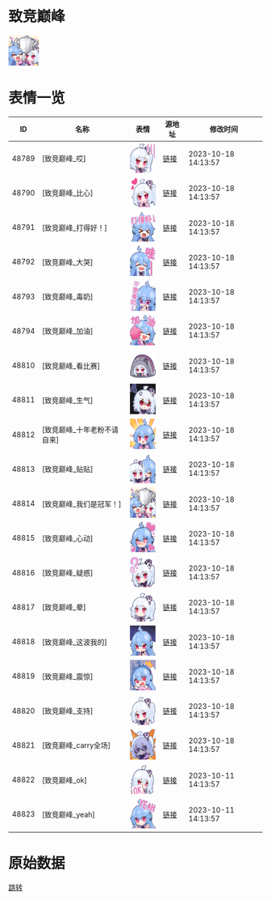 # 致竞巅峰

<img src="./cover.png" height="60" alt="cover" />

# 表情一览

|ID|名称|表情|源地址|修改时间|
|----|----|----|----|----|
|48789|[致竞巅峰_哎]|<img src="./pic/048789_%5B致竞巅峰_哎%5D.png" height="60" alt="哎"/>|[链接](https://i0.hdslb.com/bfs/emote/c1f57e617a6609293a03e1ce7a3f86f242b6481c.png)|2023-10-18 14:13:57|
|48790|[致竞巅峰_比心]|<img src="./pic/048790_%5B致竞巅峰_比心%5D.png" height="60" alt="比心"/>|[链接](https://i0.hdslb.com/bfs/emote/b6b36b289074c9808428750abd010e294e6f0d8b.png)|2023-10-18 14:13:57|
|48791|[致竞巅峰_打得好！]|<img src="./pic/048791_%5B致竞巅峰_打得好！%5D.png" height="60" alt="打得好！"/>|[链接](https://i0.hdslb.com/bfs/emote/c36b98c904c5d0af0dad9580b38bd477f5260316.png)|2023-10-18 14:13:57|
|48792|[致竞巅峰_大哭]|<img src="./pic/048792_%5B致竞巅峰_大哭%5D.png" height="60" alt="大哭"/>|[链接](https://i0.hdslb.com/bfs/emote/7ac29e59c83fc362db059b08028b9cd13f519c9f.png)|2023-10-18 14:13:57|
|48793|[致竞巅峰_毒奶]|<img src="./pic/048793_%5B致竞巅峰_毒奶%5D.png" height="60" alt="毒奶"/>|[链接](https://i0.hdslb.com/bfs/emote/d944d4ef02b81017ebd78ef035ffa527e9f31ba6.png)|2023-10-18 14:13:57|
|48794|[致竞巅峰_加油]|<img src="./pic/048794_%5B致竞巅峰_加油%5D.png" height="60" alt="加油"/>|[链接](https://i0.hdslb.com/bfs/emote/83b15e2018a20438377cf74f86af5f1a2592214c.png)|2023-10-18 14:13:57|
|48810|[致竞巅峰_看比赛]|<img src="./pic/048810_%5B致竞巅峰_看比赛%5D.png" height="60" alt="看比赛"/>|[链接](https://i0.hdslb.com/bfs/emote/485a33b60d0d3b1f510035debee0e62f3d052388.png)|2023-10-18 14:13:57|
|48811|[致竞巅峰_生气]|<img src="./pic/048811_%5B致竞巅峰_生气%5D.png" height="60" alt="生气"/>|[链接](https://i0.hdslb.com/bfs/emote/9d20209b8c820fa68b577eaf395a3768d97a0fc5.png)|2023-10-18 14:13:57|
|48812|[致竞巅峰_十年老粉不请自来]|<img src="./pic/048812_%5B致竞巅峰_十年老粉不请自来%5D.png" height="60" alt="十年老粉不请自来"/>|[链接](https://i0.hdslb.com/bfs/emote/61bcd163f6e5aac17240baefd794afcacb08208e.png)|2023-10-18 14:13:57|
|48813|[致竞巅峰_贴贴]|<img src="./pic/048813_%5B致竞巅峰_贴贴%5D.png" height="60" alt="贴贴"/>|[链接](https://i0.hdslb.com/bfs/emote/22e5c013ab0f52706a4d9968ca751d6ef2c8e260.png)|2023-10-18 14:13:57|
|48814|[致竞巅峰_我们是冠军！]|<img src="./pic/048814_%5B致竞巅峰_我们是冠军！%5D.png" height="60" alt="我们是冠军！"/>|[链接](https://i0.hdslb.com/bfs/emote/522cfc2796325056132c28a1bcf95764f67833ab.png)|2023-10-18 14:13:57|
|48815|[致竞巅峰_心动]|<img src="./pic/048815_%5B致竞巅峰_心动%5D.png" height="60" alt="心动"/>|[链接](https://i0.hdslb.com/bfs/emote/8e24412baee01214e41820b0299ffe21564f88c2.png)|2023-10-18 14:13:57|
|48816|[致竞巅峰_疑惑]|<img src="./pic/048816_%5B致竞巅峰_疑惑%5D.png" height="60" alt="疑惑"/>|[链接](https://i0.hdslb.com/bfs/emote/e1fc04546795c3cfe5a47b785c81584ceabd2536.png)|2023-10-18 14:13:57|
|48817|[致竞巅峰_晕]|<img src="./pic/048817_%5B致竞巅峰_晕%5D.png" height="60" alt="晕"/>|[链接](https://i0.hdslb.com/bfs/emote/1d4f5d14a1f1b1efcf30fccabd28add1d98f51ef.png)|2023-10-18 14:13:57|
|48818|[致竞巅峰_这波我的]|<img src="./pic/048818_%5B致竞巅峰_这波我的%5D.png" height="60" alt="这波我的"/>|[链接](https://i0.hdslb.com/bfs/emote/11fb5396c8e901f9d37f5562fd25a4c35571b1d0.png)|2023-10-18 14:13:57|
|48819|[致竞巅峰_震惊]|<img src="./pic/048819_%5B致竞巅峰_震惊%5D.png" height="60" alt="震惊"/>|[链接](https://i0.hdslb.com/bfs/emote/cdd3aa8d8a185cc6f9e566722e9a5c633d1da55b.png)|2023-10-18 14:13:57|
|48820|[致竞巅峰_支持]|<img src="./pic/048820_%5B致竞巅峰_支持%5D.png" height="60" alt="支持"/>|[链接](https://i0.hdslb.com/bfs/emote/ca9ebd0ecb00715a1c988de6622367cf4a44932f.png)|2023-10-18 14:13:57|
|48821|[致竞巅峰_carry全场]|<img src="./pic/048821_%5B致竞巅峰_carry全场%5D.png" height="60" alt="carry全场"/>|[链接](https://i0.hdslb.com/bfs/emote/be4a6ddafd296434b7b41c0fd2756928cd33c5cc.png)|2023-10-18 14:13:57|
|48822|[致竞巅峰_ok]|<img src="./pic/048822_%5B致竞巅峰_ok%5D.png" height="60" alt="ok"/>|[链接](https://i0.hdslb.com/bfs/emote/0766854abf5f848729132d56e9f28a6b18d69d90.png)|2023-10-11 14:13:57|
|48823|[致竞巅峰_yeah]|<img src="./pic/048823_%5B致竞巅峰_yeah%5D.png" height="60" alt="yeah"/>|[链接](https://i0.hdslb.com/bfs/emote/46ec58ee6fed7c081fb23823c9c5cdbbba4e1a8b.png)|2023-10-11 14:13:57|

# 原始数据

[跳转](./raw.json)

